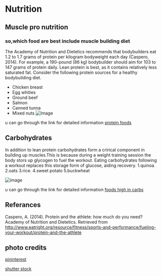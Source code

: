 # Nutrition
## Muscle pro nutrition
### so,which food are best include muscle building diet
The Academy of Nutrition and Dietetics recommends that bodybuilders eat 1.2 to 1.7 grams of protein per kilogram bodyweight each day (Caspero, 2014). For example, a 190-pound (86 kg) bodybuilder should aim for 103 to 147 grams of protein daily. Lean protein is best, as it contains relatively less saturated fat. Consider the following protein sources for a healthy bodybuilding diet.
- Chicken breast
- Egg whities
- Ground beef
- Salmon
- Canned tunna
- Mixed nuts
  ![Image](https://i.pinimg.com/originals/1f/56/ee/1f56ee2a01a4595d4e1fcdd33a385ce9.jpg)
  
 
  
 u can go through the link for detailed information 
 [protein foods](https://www.healthline.com/nutrition/20-delicious-high-protein-foods)
## Carbohydrates
  
  
In addition to lean protein carbohydrates form a crirical component in building up muscles.This is because during a weight training   session the body stors up glycogen to fuel the workout. Eating carbohydrates following a workout replaces this storage form of glucose, aiding recovery.
1.quinoa
2.oats
3.rice.
4.sweet potato
5.buckwheat


  ![image](https://image.shutterstock.com/image-photo/foods-highest-carbohydrates-healthy-diet-260nw-717902812.jpg) 
  
 
   u can go through the link for detailed information
    [foods high in carbs](https://www.healthline.com/nutrition/12-healthy-high-carb-foods)
 
 ## Referances

Caspero, A. (2014). Protein and the athlete: how much do you need? Academy of Nutrition and Dietetics. Retrieved from  http://www.eatright.org/resource/fitness/sports-and-performance/fueling-your-workout/protein-and-the-athlete

## photo credits
 [pininterest](https://www.google.com/url?sa=i&source=images&cd=&cad=rja&uact=8&ved=0ahUKEwjN1bm1waHkAhURD60KHZYhBpAQMwhpKAEwAQ&url=https%3A%2F%2Fwww.pinterest.com%2Fpin%2F639370478325661753%2F&psig=AOvVaw2UdxFOZ-lQ1eq1-jPga9Vi&ust=1566942390024188&ictx=3&uact=3)
 
 
  [shutter stock](https://www.google.com/url?sa=i&source=images&cd=&cad=rja&uact=8&ved=0ahUKEwib8ufcwaHkAhVPM6wKHQODCEQQMwh7KAYwBg&url=https%3A%2F%2Fwww.shutterstock.com%2Fsearch%2Fcarbohydrates&psig=AOvVaw3olva7gJKUVCmcNj5Or0oK&ust=1566942472550139&ictx=3&uact=3)
 
 
 
